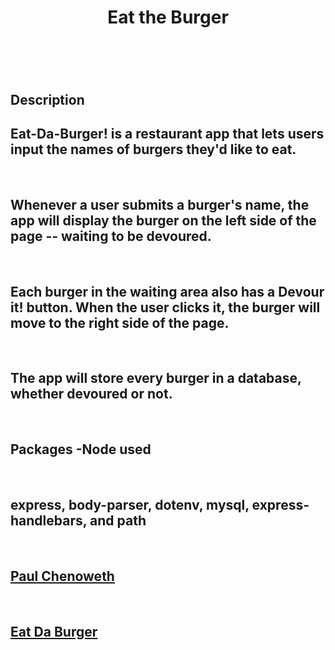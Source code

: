 <!DOCTYPE html>
<html lang="en">

<head>
    <meta charset="utf-8">
</head>

<body>

</body>
<header>
    <h1>Eat the Burger</h1>
</header>
<section>
    <br>
    <h1>Description</h1>
    <h2>Eat-Da-Burger! is a restaurant app that lets users input the names of burgers they'd like to eat.</h2>
    <br>
    <h2>Whenever a user submits a burger's name, the app will display the burger on the left side of the page -- waiting to be devoured.</h2>
    <br>
    <h2>Each burger in the waiting area also has a Devour it! button. When the user clicks it, the burger will move to the right side of the page.</h2>
    <br>
    <h2>The app will store every burger in a database, whether devoured or not.</h2>
    <br>
    <h1>Packages -Node used</h1>
    <br>
    <h2>express, body-parser, dotenv, mysql, express-handlebars, and path</h2>
    <br>
    <h2>
        <a href="https://github.com/pcheno">Paul Chenoweth</a>
    </h2>
    <br>
    <h2>
        <a href="https://whispering-sands-93071.herokuapp.com/">Eat Da Burger</a>
    </h2>
</section>